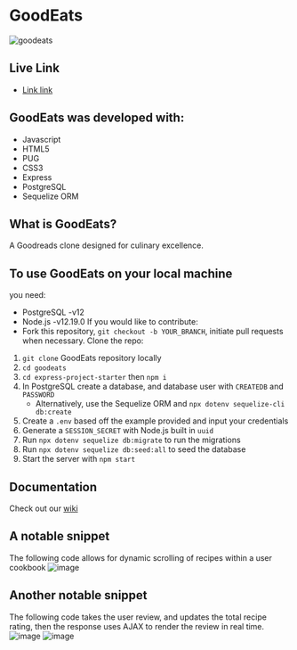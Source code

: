 # GoodEats
![goodeats](goodeats.png)
## Live Link
* [Link link](https://goodeats-c-j-j-t.herokuapp.com/)
## GoodEats was developed with:
* Javascript
* HTML5
* PUG
* CSS3
* Express
* PostgreSQL
* Sequelize ORM
## What is GoodEats?
A Goodreads clone designed for culinary excellence.
## To use GoodEats on your local machine
you need:
* PostgreSQL -v12
* Node.js -v12.19.0
If you would like to contribute:
* Fork this repository, `git checkout -b YOUR_BRANCH`, initiate pull requests when necessary.
Clone the repo:
1. `git clone` GoodEats repository locally
2. `cd goodeats`
3. `cd express-project-starter` then `npm i`
4. In PostgreSQL create a database, and database user with `CREATEDB` and `PASSWORD`
   * Alternatively, use the Sequelize ORM and `npx dotenv sequelize-cli db:create`
5. Create a `.env` based off the example provided and input your credentials
6. Generate a `SESSION_SECRET` with Node.js built in `uuid`
7. Run `npx dotenv sequelize db:migrate` to run the migrations
8. Run `npx dotenv sequelize db:seed:all` to seed the database
9. Start the server with `npm start`

## Documentation
Check out our [wiki](https://github.com/dunnjm814/goodEats/wiki)

## A notable snippet
The following code allows for dynamic scrolling of recipes within a user cookbook
![image](https://user-images.githubusercontent.com/71041585/113436906-75785880-939a-11eb-9b64-35fd22a16b04.png)

## Another notable snippet
The following code takes the user review, and updates the total recipe rating, then the response uses AJAX
to render the review in real time.
![image](https://user-images.githubusercontent.com/71041585/113437194-10713280-939b-11eb-8c88-29cb377512f3.png)
![image](https://user-images.githubusercontent.com/71041585/113437348-51694700-939b-11eb-9c7e-b7f298c30ef8.png)
